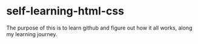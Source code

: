 # self-learning-html-css
The purpose of this is to learn github and figure out how it all works, along my learning journey.
